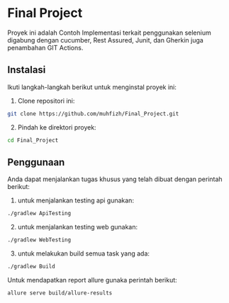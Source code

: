# Final Project
Proyek ini adalah Contoh Implementasi terkait penggunakan selenium digabung dengan cucumber, Rest Assured, Junit, dan Gherkin juga penambahan GIT Actions.

## Instalasi
Ikuti langkah-langkah berikut untuk menginstal proyek ini:

1. Clone repositori ini:
```bash
git clone https://github.com/muhfizh/Final_Project.git
```

2. Pindah ke direktori proyek:
```bash
cd Final_Project
```

## Penggunaan
Anda dapat menjalankan tugas khusus yang telah dibuat dengan perintah berikut:
1. untuk menjalankan testing api gunakan:
```bash
./gradlew ApiTesting
```
2. untuk menjalankan testing web gunakan:
```bash
./gradlew WebTesting
```
3. untuk melakukan build semua task yang ada:
```bash
./gradlew Build
```
Untuk mendapatkan report allure gunaka perintah berikut: 
```bash
allure serve build/allure-results
```
